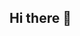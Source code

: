 ## Hi there 👋

<!--
**rbxo8675/rbxo8675** is a ✨ _special_ ✨ repository because its `README.md` (this file) appears on your GitHub profile.

Here are some ideas to get you started:

- 🔭 I’m currently working on ...
- 🌱 I’m currently learning ...
- 👯 I’m looking to collaborate on ...
- 🤔 I’m looking for help with ...
- 💬 Ask me about ...
- 📫 How to reach me: ...
- 😄 Pronouns: ...
- ⚡ Fun fact: ...

참고 사이트 : https://youtu.be/w9DfC2BHGPA?si=m9pDoStA598mKd_1
-->


